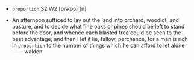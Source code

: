 - `proportion` S2 W2 [prəˈpɔ:rʃn]



-  An afternoon sufficed to lay out the land into orchard, woodlot, and pasture, and to decide what fine oaks or pines should be left to stand before the door, and whence each blasted tree could be seen to the best advantage; and then I let it lie, fallow, perchance, for a man is rich in `proportion` to the number of things which he can afford to let alone —— walden